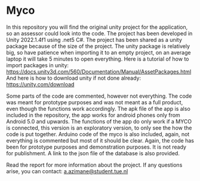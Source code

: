 # Myco
In this repository you will find the original unity project for the application, so an assessor could look into the code. The project has been developed in Unity 2022.1.4f1 using .net5 C#. The project has been shared as a unity package because of the size of the project. The unity package is relatively big, so have patience when importing it to an empty project, on an average laptop it will take 5 minutes to open everything. Here is a tutorial of how to import packages in unity: https://docs.unity3d.com/560/Documentation/Manual/AssetPackages.html
And here is how to download unity if not done already: 
https://unity.com/download

Some parts of the code are commented, however not everything. The code was meant for prototype purposes and was not meant as a full product, even though the functions work accordingly. 
The apk file of the app is also included in the repository, the app works for android phones only from Android 5.0 and upwards. The functions of the app do only work if a MYCO is connected, this version is an exploratory version, to only see the how the code is put together. 
Arduino code of the myco is also included, again, not everything is commented but most of it should be clear. Again, the code has been for prototype purposes and demonstration purposes. It is not ready for publishment. 
A link to the json file of the database is also provided.

Read the report for more information about the project.
If any questions arise, you can contact: 
a.azimane@student.tue.nl
